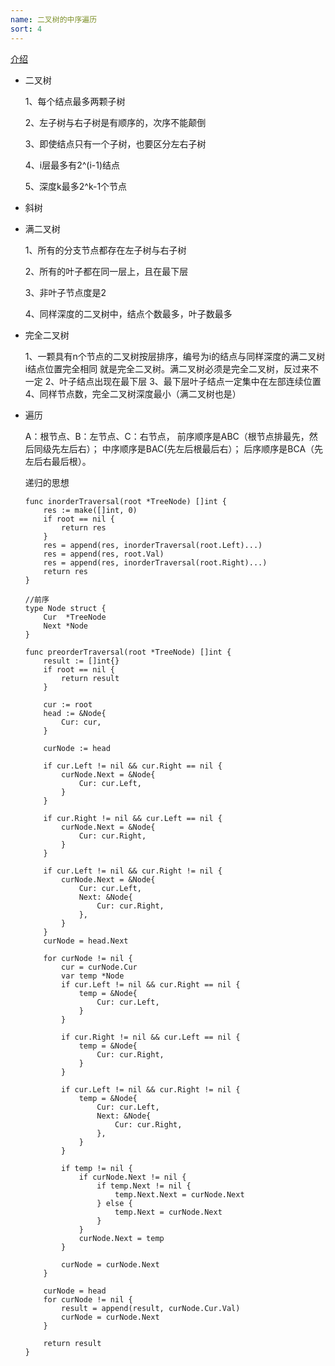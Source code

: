 ```yaml
---
name: 二叉树的中序遍历
sort: 4
---
```


[介绍](https://blog.csdn.net/weixin_42178081/article/details/82155914)

- 二叉树
    
    1、每个结点最多两颗子树
    
    2、左子树与右子树是有顺序的，次序不能颠倒
    
    3、即使结点只有一个子树，也要区分左右子树
    
    4、i层最多有2^(i-1)结点
    
    5、深度k最多2^k-1个节点
    
- 斜树

- 满二叉树

    1、所有的分支节点都存在左子树与右子树
    
    2、所有的叶子都在同一层上，且在最下层
    
    3、非叶子节点度是2
    
    4、同样深度的二叉树中，结点个数最多，叶子数最多
    

- 完全二叉树

    1、一颗具有n个节点的二叉树按层排序，编号为i的结点与同样深度的满二叉树i结点位置完全相同
    就是完全二叉树。满二叉树必须是完全二叉树，反过来不一定
    2、叶子结点出现在最下层
    3、最下层叶子结点一定集中在左部连续位置
    4、同样节点数，完全二叉树深度最小（满二叉树也是）
    
    
- 遍历

    A：根节点、B：左节点、C：右节点，
    前序顺序是ABC（根节点排最先，然后同级先左后右）；
    中序顺序是BAC(先左后根最后右）；
    后序顺序是BCA（先左后右最后根）。
    
    递归的思想
    ```
    func inorderTraversal(root *TreeNode) []int {
    	res := make([]int, 0)
    	if root == nil {
    		return res
    	}
    	res = append(res, inorderTraversal(root.Left)...)
    	res = append(res, root.Val)
    	res = append(res, inorderTraversal(root.Right)...)
    	return res
    }
    ```
    
    
    ```
   //前序
    type Node struct {
    	Cur  *TreeNode
    	Next *Node
    }
    
    func preorderTraversal(root *TreeNode) []int {
    	result := []int{}
    	if root == nil {
    		return result
    	}
    
    	cur := root
    	head := &Node{
    		Cur: cur,
    	}
    
    	curNode := head
    
    	if cur.Left != nil && cur.Right == nil {
    		curNode.Next = &Node{
    			Cur: cur.Left,
    		}
    	}
    
    	if cur.Right != nil && cur.Left == nil {
    		curNode.Next = &Node{
    			Cur: cur.Right,
    		}
    	}
    
    	if cur.Left != nil && cur.Right != nil {
    		curNode.Next = &Node{
    			Cur: cur.Left,
    			Next: &Node{
    				Cur: cur.Right,
    			},
    		}
    	}
    	curNode = head.Next
    
    	for curNode != nil {
    		cur = curNode.Cur
    		var temp *Node
    		if cur.Left != nil && cur.Right == nil {
    			temp = &Node{
    				Cur: cur.Left,
    			}
    		}
    
    		if cur.Right != nil && cur.Left == nil {
    			temp = &Node{
    				Cur: cur.Right,
    			}
    		}
    
    		if cur.Left != nil && cur.Right != nil {
    			temp = &Node{
    				Cur: cur.Left,
    				Next: &Node{
    					Cur: cur.Right,
    				},
    			}
    		}
    
    		if temp != nil {
    			if curNode.Next != nil {
    				if temp.Next != nil {
    					temp.Next.Next = curNode.Next
    				} else {
    					temp.Next = curNode.Next
    				}
    			}
    			curNode.Next = temp
    		}
    
    		curNode = curNode.Next
    	}
    
    	curNode = head
    	for curNode != nil {
    		result = append(result, curNode.Cur.Val)
    		curNode = curNode.Next
    	}
    
    	return result
    }    
    ```